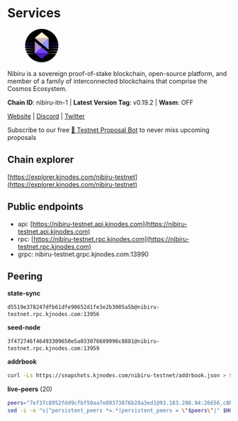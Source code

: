 # Services

<figure><img src="https://raw.githubusercontent.com/kj89/cosmos-images/main/logos/nibiru.png" alt=""><figcaption></figcaption></figure>

Nibiru is a sovereign proof-of-stake blockchain, open-source platform,  and member of a family of interconnected blockchains that comprise the Cosmos Ecosystem.

**Chain ID**: nibiru-itn-1 | **Latest Version Tag**: v0.19.2 | **Wasm**: OFF

[Website](https://nibiru.fi) | [Discord](https://discord.gg/nibirufi) | [Twitter](https://twitter.com/NibiruChain)



Subscribe to our free [🤖 Testnet Proposal Bot](https://t.me/kjnodes_testnet_proposal_bot) to never miss upcoming proposals


## Chain explorer
[https://explorer.kjnodes.com/nibiru-testnet](https://explorer.kjnodes.com/nibiru-testnet)

## Public endpoints

* api: [https://nibiru-testnet.api.kjnodes.com](https://nibiru-testnet.api.kjnodes.com)
* rpc: [https://nibiru-testnet.rpc.kjnodes.com](https://nibiru-testnet.rpc.kjnodes.com)
* grpc: nibiru-testnet.grpc.kjnodes.com:13990

## Peering

**state-sync**

```text
d5519e378247dfb61dfe90652d1fe3e2b3005a5b@nibiru-testnet.rpc.kjnodes.com:13956
```

**seed-node**

```text
3f472746f46493309650e5a033076689996c8881@nibiru-testnet.rpc.kjnodes.com:13959
```

**addrbook**
```bash
curl -Ls https://snapshots.kjnodes.com/nibiru-testnet/addrbook.json > $HOME/.nibid/config/addrbook.json
```

**live-peers** (20)
```bash
peers="7ef37c8952fdd9cfbf50aa7e89373876b28a3ed1@93.183.208.94:26656,c8bb9b0d660d006f097bf5af4b21b2046dbe1ba3@93.183.208.65:26656,04c7b4c7b1ca40e04e767925c08846d2951f5425@34.23.168.27:26656,a10fd4adadd7ca8f430ad88ffdc93366e9471b00@149.102.135.51:26656,e0eeb7517c902ff3ae66acc7383e67b57b572977@38.242.206.117:26656,c414545b963134299a3c64a7d6386c9c4f7bd417@93.183.208.88:26656,9616c3f4fe9bac03b8b922286207ea66fb7de01f@93.183.208.86:26656,ba4533a60790009033673e66a53e53fc5db436e4@93.183.208.83:26656,8a2e384b898a00dcf8052d129d6beb9f8f5ef86b@5.75.232.237:26656,e6eb04d29739ccb134b4c7be12c774a78eb0f875@142.132.148.174:36656,d88eb958f18940d75add40b51d2a69295ed9e378@5.75.245.162:26656,b87fb99a9a4b6d2651b4015ff7f055a82ea6acdd@116.202.17.68:26656,01dfe6c993e034169d5e69116e64587fdaf0c2f1@93.183.208.67:26656,acfb784350b9dd2558720d623fe25ac6fd4ac9d6@144.91.82.124:26656,05b0e8da493f0be9fd94350da52fb59c54cc897f@161.97.150.23:26656,0faa013496da308cf091099bb736f512f17ab380@185.144.99.55:26656,65a213efcad697afb5a1303c7fe5be4168d9520c@43.154.103.36:26656,03833de20845507fd9c6d2ac1797d28ef4528b0c@109.123.252.252:26656,bd4e84bd7b14201661c958c6cb6a1de2a27078ed@95.217.156.62:26656,d5519e378247dfb61dfe90652d1fe3e2b3005a5b@65.109.68.190:13956"
sed -i -e "s|^persistent_peers *=.*|persistent_peers = \"$peers\"|" $HOME/.nibid/config/config.toml
```
